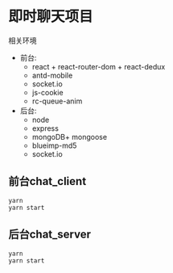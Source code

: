 # 即时聊天项目
相关环境
* 前台: 
  * react + react-router-dom + react-dedux
  * antd-mobile
  * socket.io
  * js-cookie
  * rc-queue-anim
* 后台: 
  * node
  * express
  * mongoDB+ mongoose
  * blueimp-md5
  * socket.io
## 前台chat_client
```shell
yarn
yarn start
```
## 后台chat_server
```shell
yarn
yarn start
```